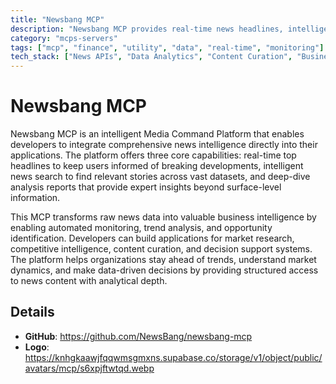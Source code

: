 ```yaml
---
title: "Newsbang MCP"
description: "Newsbang MCP provides real-time news headlines, intelligent search, and deep analysis reports to transform news into actionable insights."
category: "mcps-servers"
tags: ["mcp", "finance", "utility", "data", "real-time", "monitoring"]
tech_stack: ["News APIs", "Data Analytics", "Content Curation", "Business Intelligence"]
---
```


# Newsbang MCP

Newsbang MCP is an intelligent Media Command Platform that enables developers to integrate comprehensive news intelligence directly into their applications. The platform offers three core capabilities: real-time top headlines to keep users informed of breaking developments, intelligent news search to find relevant stories across vast datasets, and deep-dive analysis reports that provide expert insights beyond surface-level information.

This MCP transforms raw news data into valuable business intelligence by enabling automated monitoring, trend analysis, and opportunity identification. Developers can build applications for market research, competitive intelligence, content curation, and decision support systems. The platform helps organizations stay ahead of trends, understand market dynamics, and make data-driven decisions by providing structured access to news content with analytical depth.

## Details

- **GitHub**: https://github.com/NewsBang/newsbang-mcp
- **Logo**: https://knhgkaawjfqqwmsgmxns.supabase.co/storage/v1/object/public/avatars/mcp/s6xpjftwtqd.webp
